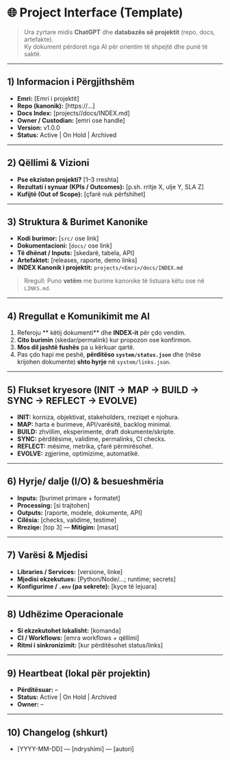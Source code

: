 # 🌐 Project Interface (Template)
> Ura zyrtare midis **ChatGPT** dhe **databazës së projektit** (repo, docs, artefakte).  
> Ky dokument përdoret nga AI për orientim të shpejtë dhe punë të saktë.

---

## 1) Informacion i Përgjithshëm
- **Emri:** [Emri i projektit]
- **Repo (kanonik):** [https://...]
- **Docs Index:** [projects/<Emri>/docs/INDEX.md]
- **Owner / Custodian:** [emri ose handle]
- **Version:** v1.0.0
- **Status:** Active | On Hold | Archived

---

## 2) Qëllimi & Vizioni
- **Pse ekziston projekti?** [1–3 rreshta]
- **Rezultati i synuar (KPIs / Outcomes):** [p.sh. rritje X, ulje Y, SLA Z]
- **Kufijtë (Out of Scope):** [çfarë nuk përfshihet]

---

## 3) Struktura & Burimet Kanonike
- **Kodi burimor:** [`src/` ose link]  
- **Dokumentacioni:** [`docs/` ose link]  
- **Të dhënat / Inputs:** [skedarë, tabela, API]  
- **Artefaktet:** [releases, raporte, demo links]  
- **INDEX Kanonik i projektit:** `projects/<Emri>/docs/INDEX.md`

> Rregull: Puno **vetëm** me burime kanonike të listuara këtu ose në `LINKS.md`.

---

## 4) Rregullat e Komunikimit me AI
1) Referoju ** këtij dokumenti** dhe **INDEX-it** për çdo vendim.  
2) **Cito burimin** (skedar/permalink) kur propozon ose konfirmon.  
3) **Mos dil jashtë fushës** pa u kërkuar qartë.  
4) Pas çdo hapi me peshë, **përditëso `system/status.json`** dhe (nëse krijohen dokumente) **shto hyrje** në `system/links.json`.

---

## 5) Flukset kryesore (INIT → MAP → BUILD → SYNC → REFLECT → EVOLVE)
- **INIT:** korniza, objektivat, stakeholders, rreziqet e njohura.  
- **MAP:** harta e burimeve, API/varësitë, backlog minimal.  
- **BUILD:** zhvillim, eksperimente, draft dokumente/skripte.  
- **SYNC:** përditësime, validime, permalinks, CI checks.  
- **REFLECT:** mësime, metrika, çfarë përmirësohet.  
- **EVOLVE:** zgjerime, optimizime, automatikë.

---

## 6) Hyrje/ dalje (I/O) & besueshmëria
- **Inputs:** [burimet primare + formatet]  
- **Processing:** [si trajtohen]  
- **Outputs:** [raporte, modele, dokumente, API]  
- **Cilësia:** [checks, validime, testime]  
- **Rreziqe:** [top 3] — **Mitigim:** [masat]

---

## 7) Varësi & Mjedisi
- **Libraries / Services:** [versione, linke]  
- **Mjedisi ekzekutues:** [Python/Node/…; runtime; secrets]  
- **Konfigurime / `.env` (pa sekrete):** [kyçe të lejuara]

---

## 8) Udhëzime Operacionale
- **Si ekzekutohet lokalisht:** [komanda]  
- **CI / Workflows:** [emra workflows + qëllimi]  
- **Ritmi i sinkronizimit:** [kur përditësohet status/links]

---

## 9) Heartbeat (lokal për projektin)
- **Përditësuar:** –  
- **Status:** Active | On Hold | Archived  
- **Owner:** –

---

## 10) Changelog (shkurt)
- [YYYY-MM-DD] — [ndryshimi] — [autori]

